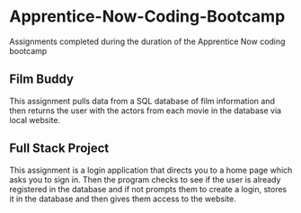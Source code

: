 # Apprentice-Now-Coding-Bootcamp
Assignments completed during the duration of the Apprentice Now coding bootcamp


## Film Buddy
This assignment pulls data from a SQL database of film information and then returns the user with the actors from each movie in the database via local website.

## Full Stack Project
This assignment is a login application that directs you to a home page which asks you to sign in. Then the program checks to see if the user is already registered in the database and if not prompts them to create a login, stores it in the database and then gives them access to the website.
